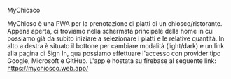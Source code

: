 MyChiosco

MyChioso è una PWA per la prenotazione di piatti di un chiosco/ristorante.
Appena aperta, ci troviamo nella schermata principale della home in cui possiamo già da subito iniziare a selezionare i piatti e le relative quantità.
In alto a destra è situato il bottone per cambiare modalità (light/dark) e un link alla pagina di Sign In, qua possiamo effettuare l'accesso con provider tipo Google, Microsoft e GitHub.
L'app è hostata su firebase al seguente link: https://mychiosco.web.app/
